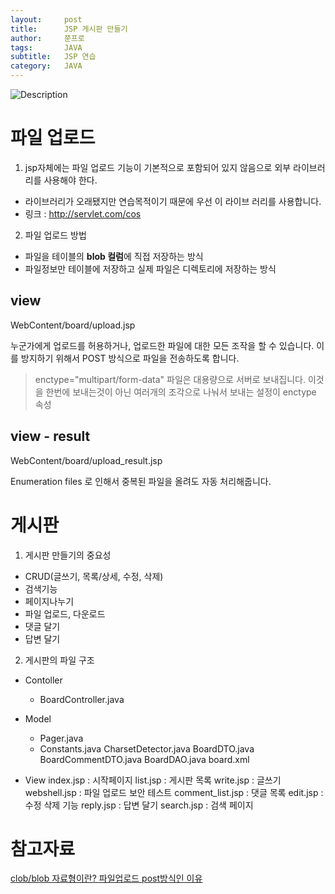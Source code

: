 ```yaml
---
layout:     post
title:      JSP 게시판 만들기
author:     쭌프로
tags:       JAVA
subtitle:   JSP 연습
category:   JAVA
---
```


<!-- Start Writing Below in Markdown -->

![Description](https://alalstjr.github.io/jjunpro.github.io/img/java_bg.png)

# 파일 업로드

1. jsp자체에는 파일 업로드 기능이 기본적으로 포함되어 있지 않음으로 외부 라이브러리를 사용해야 한다.
  - 라이브러리가 오래됐지만 연습목적이기 때문에 우선 이 라이브 러리를 사용합니다. <br/>
  - 링크 : http://servlet.com/cos 
  
2. 파일 업로드 방법
  - 파일을 테이블의 <b>blob 컬럼</b>에 직접 저장하는 방식
  - 파일정보만 테이블에 저장하고 실제 파일은 디렉토리에 저장하는 방식

## view 

WebContent/board/upload.jsp

<script src="https://gist.github.com/alalstjr/f52ce1aa7a137e625f306848a874385c.js"></script>

누군가에게 업로드를 허용하거나, 업로드한 파일에 대한 모든 조작을 할 수 있습니다.
이를 방지하기 위해서 POST 방식으로 파일을 전송하도록 합니다.

> enctype="multipart/form-data"
파일은 대용량으로 서버로 보내집니다.
이것을 한번에 보내는것이 아닌 여러개의 조각으로 나눠서 보내는 설정이 enctype 속성

## view - result

WebContent/board/upload_result.jsp

<script src="https://gist.github.com/alalstjr/159a3affd123362ff7bf2281358c0173.js"></script>

Enumeration files 로 인해서 중복된 파일을 올려도 자동 처리해줍니다.

# 게시판

1. 게시판 만들기의 중요성
  - CRUD(글쓰기, 목록/상세, 수정, 삭제)
  - 검색기능
  - 페이지나누기
  - 파일 업로드, 다운로드
  - 댓글 달기
  - 답변 달기

2. 게시판의 파일 구조
  - Contoller
    - BoardController.java
      
  - Model
    - Pager.java
    - Constants.java
    CharsetDetector.java
    BoardDTO.java
    BoardCommentDTO.java
    BoardDAO.java
    board.xml
      
  - View
    index.jsp : 시작페이지
    list.jsp : 게시판 목록
    write.jsp : 글쓰기
    webshell.jsp : 파일 업로드 보안 테스트
    comment_list.jsp : 댓글 목록
    edit.jsp : 수정 삭제 기능
    reply.jsp : 답변 달기
    search.jsp : 검색 페이지
    

# 참고자료

<a href="https://m.blog.naver.com/PostView.nhn?blogId=rlasksdud53&logNo=220595010315&proxyReferer=https%3A%2F%2Fwww.google.com%2F">
  clob/blob 자료형이란?
</a>
<a href="http://www.lug.or.kr/files/docs/PHP/features.file-upload.post-method.html">
  파일업로드 post방식인 이유
</a>

